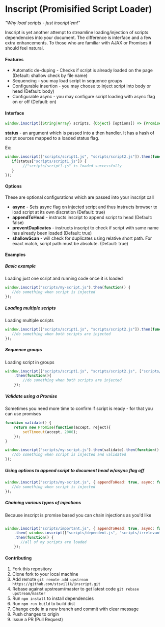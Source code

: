 Inscript (Promisified Script Loader)
========
*"Why load scripts - just inscript'em!"*

Inscript is yet another attempt to streamline loading/injection of scripts dependencies into your document. 
The difference is interface and a few extra enhancements. To those who are familiar with AJAX or Promises it should feel natural.

#### Features
* Automatic de-duping - Checks if script is already loaded on the page (Default: shallow check by file name)
* Sequencing - you may load script in sequence groups
* Configurable insertion - you may choose to inject script into body or head (Default: body)
* Configurable async - you may configure script loading with async flag on or off (Default: on)

#### Interface
```js
window.inscript({String|Array} scripts, {Object} [options]) => {Promise( status )}
```
**status** - an argument which is passed into a then handler. It has a hash of script sources mapped to a loaded status flag.

Ex: 
```js
window.inscript(["scripts/script1.js", "scripts/script2.js"]).then(function(status){
   if(status["scripts/script1.js"]) {
        //"scripts/script1.js" is loaded successfully   
   }
});
```


#### Options
These are optional configurations which are passed into your inscript call

* **async** - Sets async flag on injected script and thus instructs browser to load script at its own discretion (Default: true)
* **appendToHead** - instructs inscript to append script to head (Default: false)
* **preventDuplicates** - instructs inscript to check if script with same name has already been loaded (Default: true)
* **shallowScan** - will check for duplicates using relative short path. For exact match, script path must be absolute. (Default: true) 

#### Examples

##### Basic example
Loading just one script and running code once it is loaded

```js
window.inscript("scripts/my-script.js").then(function() {
   //do something when script is injected
});
```

##### Loading multiple scripts
Loading multiple scripts

```js
window.inscript(["scripts/script1.js", "scripts/script2.js"]).then(function(){
   //do something when both scripts are injected 
});
```

##### Sequence groups
Loading script in groups

```js
window.inscript(["scripts/script1.js", "scripts/script2.js", ["scripts/script3.js", "scripts/script4.js"]])
    .then(function(){
        //do something when both scripts are injected 
    });
```

##### Validate using a Promise
Sometimes you need more time to confirm if script is ready - for that you can use promises

```js
function validate() {
    return new Promise(function(accept, reject){
        setTimeout(accept, 2000);
    });    
}

window.inscript("scripts/my-script.js").then(validate).then(function() {
   //do something when script is injected and validated
});
```

##### Using options to append script to document head w/async flag off

```js
window.inscript("scripts/my-script.js", { appendToHead: true, async: false }).then(function() {
   //do something when script is injected
});
```

##### Chaining various types of injections
Because inscript is promise based you can chain injections as you'd like

```js

window.inscript("scripts/important.js", { appendToHead: true, async: false })
    .then( window.inscript(["scripts/dependent.js", "scripts/irrelevant.js"]) )
    .then(function() {
       //all of my scripts are loaded 
    });
```

#### Contributing

1. Fork this repository
2. Clone fork to your local machine
3. Add remote ```git remote add upstream https://github.com/stsvilik/inscript.git```
4. Rebase against upstream/master to get latest code ```git rebase upstream/master```
5. Run ```npm install``` to install dependencies
6. Run ```npm run build``` to build dist
7. Change code in a new branch and commit with clear message
8. Push changes to origin
9. Issue a PR (Pull Request)

